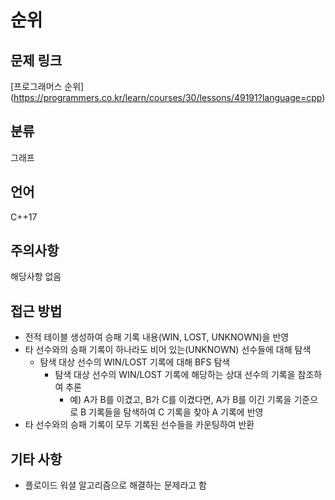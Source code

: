 # 순위
## 문제 링크
[프로그래머스 순위]
(https://programmers.co.kr/learn/courses/30/lessons/49191?language=cpp)
## 분류
그래프
## 언어
C++17
## 주의사항
해당사항 없음
## 접근 방법
* 전적 테이블 생성하여 승패 기록 내용(WIN, LOST, UNKNOWN)을 반영
* 타 선수와의 승패 기록이 하나라도 비어 있는(UNKNOWN) 선수들에 대해 탐색
  + 탐색 대상 선수의 WIN/LOST 기록에 대해 BFS 탐색
    - 탐색 대상 선수의 WIN/LOST 기록에 해당하는 상대 선수의 기록을 참조하여 추론
      - 예) A가 B를 이겼고, B가 C를 이겼다면, A가 B를 이긴 기록을 기준으로 B 기록들을 탐색하여 C 기록을 찾아 A 기록에 반영
* 타 선수와의 승패 기록이 모두 기록된 선수들을 카운팅하여 반환
## 기타 사항
* 플로이드 워셜 알고리즘으로 해결하는 문제라고 함